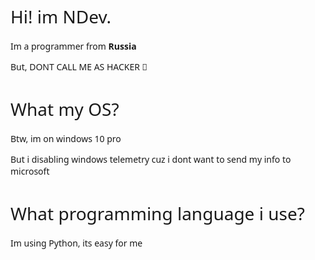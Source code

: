<body>
    <style>
        body,h1,h2,h3,h4,h5,h6,p,span {
            font-family: 'Segoe UI', Tahoma, Geneva, Verdana, sans-serif !important;
            font-weight: 300 !important;
        }
    </style>
    <h1>Hi! im NDev.</h1>
    <p>Im a programmer from <strong>Russia</strong></p>
    <p>But, DONT CALL ME AS HACKER 😤</p>
    <h1>What my OS?</h1>
    <p>Btw, im on windows 10 pro</p>
    <p>But i disabling windows telemetry cuz i dont want to send my info to microsoft</p>
    <h1>What programming language i use?</h1>
    <p>Im using Python, its easy for me</p>
</body>
